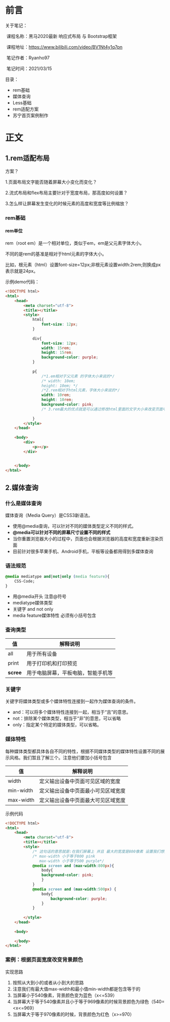 # 前言

关于笔记：

​	课程名称：黑马2020最新 响应式布局 与 Bootstrap框架

​	课程地址：https://www.bilibili.com/video/BV1Nt4y1q7pn

​	笔记作者：Ryanho97

​	笔记时间：2021/03/15



目录：

- rem基础
- 媒体查询
- Less基础
- rem适配方案
- 苏宁首页案例制作



# 正文

## 1.rem适配布局

方案？

1.页面布局文字能否随着屏幕大小变化而变化？

2.流式布局和flex布局主要针对于宽度布局，那高度如何设置？

3.怎么样让屏幕发生变化的时候元素的高度和宽度等比例缩放？



### rem基础

#### rem单位

rem（root em）是一个相对单位，类似于em，em是父元素字体大小。

不同的是rem的基准是相对于html元素的字体大小。

比如，根元素（html）设置font-size=12px;非根元素设置width:2rem;则换成px表示就是24px。



示例demo代码：

```html
<!DOCTYPE html>
<html>
	<head>
		<meta charset="utf-8">
		<title></title>
		<style>
			html{
				font-size: 12px;
			}
			
			div{
				font-size: 12px;
				width: 15rem;
				height: 15rem;
				background-color: purple;
			}
			
			p{
				/*1.em相对于父元素 的字体大小来说的*/
				/* width: 10em;
				height: 10em; */
				/*2.rem相对于html元素，字体大小来说的*/
				width: 10rem;
				height: 10rem;
				background-color: pink;
				/* 3.rem最大的优点就是可以通过修改html里面的文字大小来改变页面中元素的大小可以整体控制 */
				
			}
		</style>
	</head>
	
	<body>
		<div>
			<p></p>
		</div>
		
		
	</body>
</html>

```



## 2.媒体查询

### 什么是媒体查询

媒体查询（Media Query）是CSS3新语法。

- 使用@media查询，可以针对不同的媒体类型定义不同的样式。
- **@media可以针对不同的屏幕尺寸设置不同的样式**
- 当你重置浏览器大小的过程中，页面也会根据浏览器的高度和宽度重新渲染页面
- 目前针对很多苹果手机、Android手机，平板等设备都用得到多媒体查询



### 语法规范

```css
@media mediatype and|not|only (media feature){
    CSS-Code;
}
```

- 用@media开头 注意@符号
- mediatype媒体类型
- 关键字 and not only
- media feature媒体特性 必须有小括号包含



### 查询类型

| 值        | 解释说明                           |
| --------- | ---------------------------------- |
| all       | 用于所有设备                       |
| print     | 用于打印机和打印预览               |
| **scree** | 用于电脑屏幕，平板电脑，智能手机等 |



### 关键字

关键字将媒体类型或多个媒体特性连接到一起作为媒体查询的条件。



- and：可以将多个媒体特性连接到一起，相当于“且”的意思。
- not：排除某个媒体类型，相当于“非”的意思，可以省略
- only：指定某个特定的媒体类型，可以省略。



### 媒体特性

每种媒体类型都具体各自不同的特性，根据不同媒体类型的媒体特性设置不同的展示风格。我们暂且了解三个。注意他们要加小括号包含

| 值        | 解释说明                           |
| --------- | ---------------------------------- |
| width     | 定义输出设备中页面可见区域的宽度   |
| min-width | 定义输出设备中页面最小可见区域宽度 |
| max-width | 定义输出设备中页面最大可见区域宽度 |



示例代码

```html
<!DOCTYPE html>
<html>
	<head>
		<meta charset="utf-8">
		<title></title>
		<style>
			/* 这句话的意思就是:在我们屏幕上 并且 最大的宽度是800像素 设置我们想要的样式 */
			/* max-width 小于等于800 pink
			   max-width 小于等于500 purple*/
			@media screen and (max-width:800px){
				body{
				background-color: pink;
				}
			}
			@media screen and (max-width:500px) {
				body{
					background-color: purple;
				}
			}
			
		</style>
	</head>
	
	<body>
	
	</body>
</html>

```



### 案例：根据页面宽度改变背景颜色

实现思路

1. 按照从大到小的或者从小到大的思路
2. 注意我们有最大值max-width和最小值min-width都是包含等于的
3. 当屏幕小于540像素，背景颜色变为蓝色（x<=539）
4. 当屏幕大于等于540像素并且小于等于969像素的时候背景颜色为绿色（540=<x<=969）
5. 当屏幕大于等于970像素的时候，背景颜色为红色（x>=970）



